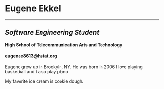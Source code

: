# Eugene Ekkel  
---
## _Software Engineering Student_
#### **High School of Telecommunication Arts and Technology**  
#### eugenee8613@hstat.org

Eugene grew up in Brookyln, NY. He was born in 2006
I love playing basketball and I also play piano


My favorite ice cream is cookie dough.


